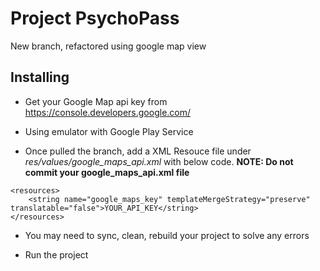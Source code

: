 # Project PsychoPass
New branch, refactored using google map view

## Installing
* Get your Google Map api key from https://console.developers.google.com/

* Using emulator with Google Play Service

* Once pulled the branch, add a XML Resouce file under *res/values/google_maps_api.xml* with below code. **NOTE: Do not commit your google_maps_api.xml file**
```
<resources>
    <string name="google_maps_key" templateMergeStrategy="preserve" translatable="false">YOUR_API_KEY</string>
</resources>
```

* You may need to sync, clean, rebuild your project to solve any errors

* Run the project